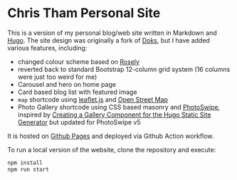 # Chris Tham Personal Site

This is a version of my personal blog/web site written in Markdown and [Hugo](https://gohugo.io). The site design was originally a fork of [Doks](https://getdoks.org), but I have added various features, including:

- changed colour scheme based on [Rosely](https://rosely.hellotham.com)
- reverted back to standard Bootstrap 12-column grid system (16 columns were just too weird for me)
- Carousel and hero on home page
- Card based blog list with featured image
- `map` shortcode using [leaflet.js](https://leafletjs.com) and [Open Street Map](https://openstreetmap.org)
- Photo Gallery shortcode using CSS based masonry and [PhotoSwipe](https://photoswipe.com), inspired by [Creating a Gallery Component for the Hugo Static Site Generator](https://brunoamaral.eu/post/creating-a-gallery-component-for-the-hugo-static-site-generator/) but updated for PhotoSwipe v5

It is hosted on [Github Pages](https://pages.github.com) and deployed via Github Action workflow.

To run a local version of the website, clone the repository and execute:

```bash
npm install
npm run start
```
